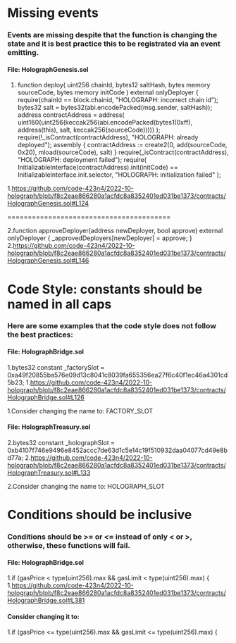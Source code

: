 # Missing events 

### Events are missing despite that the function is changing the state and it is best practice this to be registrated via an event emitting.

#### File: HolographGenesis.sol

1. function deploy(
    uint256 chainId,
    bytes12 saltHash,
    bytes memory sourceCode,
    bytes memory initCode
  ) external onlyDeployer {
    require(chainId == block.chainid, "HOLOGRAPH: incorrect chain id");
    bytes32 salt = bytes32(abi.encodePacked(msg.sender, saltHash));
    address contractAddress = address(
      uint160(uint256(keccak256(abi.encodePacked(bytes1(0xff), address(this), salt, keccak256(sourceCode)))))
    );
    require(!_isContract(contractAddress), "HOLOGRAPH: already deployed");
    assembly {
      contractAddress := create2(0, add(sourceCode, 0x20), mload(sourceCode), salt)
    }
    require(_isContract(contractAddress), "HOLOGRAPH: deployment failed");
    require(
      InitializableInterface(contractAddress).init(initCode) == InitializableInterface.init.selector,
      "HOLOGRAPH: initialization failed"
    );

1.https://github.com/code-423n4/2022-10-holograph/blob/f8c2eae866280a1acfdc8a8352401ed031be1373/contracts/HolographGenesis.sol#L124


========================================

2.function approveDeployer(address newDeployer, bool approve) external onlyDeployer {
    _approvedDeployers[newDeployer] = approve;
  }
2.https://github.com/code-423n4/2022-10-holograph/blob/f8c2eae866280a1acfdc8a8352401ed031be1373/contracts/HolographGenesis.sol#L146


# Code Style: constants should be named in all caps

### Here are some examples that the code style does not follow the best practices: 

#### File: HolographBridge.sol

1.bytes32 constant _factorySlot = 0xa49f20855ba576e09d13c8041c8039fa655356ea27f6c40f1ec46a4301cd5b23;
1.https://github.com/code-423n4/2022-10-holograph/blob/f8c2eae866280a1acfdc8a8352401ed031be1373/contracts/HolographBridge.sol#L126

1.Consider changing the name to:  FACTORY_SLOT



#### File: HolographTreasury.sol
2.bytes32 constant _holographSlot = 0xb4107f746e9496e8452accc7de63d1c5e14c19f510932daa04077cd49e8bd77a;
2.https://github.com/code-423n4/2022-10-holograph/blob/f8c2eae866280a1acfdc8a8352401ed031be1373/contracts/HolographTreasury.sol#L133

2.Consider changing the name to: HOLOGRAPH_SLOT



# Conditions should be inclusive 

### Conditions should be >= or <= instead of  only < or >, otherwise, these functions will fail.

#### File: HolographBridge.sol

1.if (gasPrice < type(uint256).max && gasLimit < type(uint256).max) {
1.https://github.com/code-423n4/2022-10-holograph/blob/f8c2eae866280a1acfdc8a8352401ed031be1373/contracts/HolographBridge.sol#L381

#### Consider changing it to: 
1.if (gasPrice <= type(uint256).max && gasLimit <= type(uint256).max) {